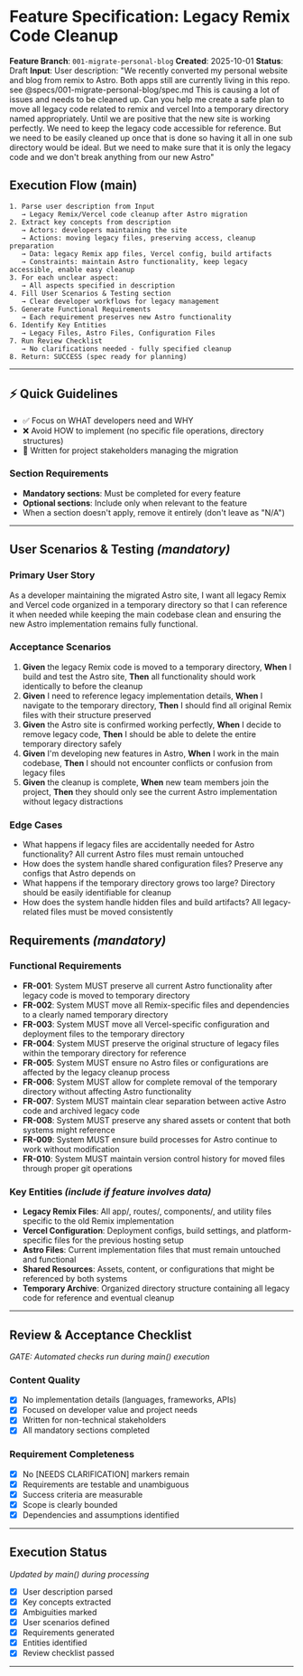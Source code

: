 # Feature Specification: Legacy Remix Code Cleanup

**Feature Branch**: `001-migrate-personal-blog`
**Created**: 2025-10-01
**Status**: Draft
**Input**: User description: "We recently converted my personal website and blog from remix to Astro. Both apps still are currently living in this repo. see @specs/001-migrate-personal-blog/spec.md This is causing a lot of issues and needs to be cleaned up. Can you help me create a safe plan to move all legacy code related to remix and vercel Into a temporary directory named appropriately. Until we are positive that the new site is working perfectly. We need to keep the legacy code accessible for reference. But we need to be easily cleaned up once that is done so having it all in one sub directory would be ideal. But we need to make sure that it is only the legacy code and we don't break anything from our new Astro"

## Execution Flow (main)
```
1. Parse user description from Input
   → Legacy Remix/Vercel code cleanup after Astro migration
2. Extract key concepts from description
   → Actors: developers maintaining the site
   → Actions: moving legacy files, preserving access, cleanup preparation
   → Data: legacy Remix app files, Vercel config, build artifacts
   → Constraints: maintain Astro functionality, keep legacy accessible, enable easy cleanup
3. For each unclear aspect:
   → All aspects specified in description
4. Fill User Scenarios & Testing section
   → Clear developer workflows for legacy management
5. Generate Functional Requirements
   → Each requirement preserves new Astro functionality
6. Identify Key Entities
   → Legacy Files, Astro Files, Configuration Files
7. Run Review Checklist
   → No clarifications needed - fully specified cleanup
8. Return: SUCCESS (spec ready for planning)
```

---

## ⚡ Quick Guidelines
- ✅ Focus on WHAT developers need and WHY
- ❌ Avoid HOW to implement (no specific file operations, directory structures)
- 👥 Written for project stakeholders managing the migration

### Section Requirements
- **Mandatory sections**: Must be completed for every feature
- **Optional sections**: Include only when relevant to the feature
- When a section doesn't apply, remove it entirely (don't leave as "N/A")

---

## User Scenarios & Testing *(mandatory)*

### Primary User Story
As a developer maintaining the migrated Astro site, I want all legacy Remix and Vercel code organized in a temporary directory so that I can reference it when needed while keeping the main codebase clean and ensuring the new Astro implementation remains fully functional.

### Acceptance Scenarios
1. **Given** the legacy Remix code is moved to a temporary directory, **When** I build and test the Astro site, **Then** all functionality should work identically to before the cleanup
2. **Given** I need to reference legacy implementation details, **When** I navigate to the temporary directory, **Then** I should find all original Remix files with their structure preserved
3. **Given** the Astro site is confirmed working perfectly, **When** I decide to remove legacy code, **Then** I should be able to delete the entire temporary directory safely
4. **Given** I'm developing new features in Astro, **When** I work in the main codebase, **Then** I should not encounter conflicts or confusion from legacy files
5. **Given** the cleanup is complete, **When** new team members join the project, **Then** they should only see the current Astro implementation without legacy distractions

### Edge Cases
- What happens if legacy files are accidentally needed for Astro functionality? All current Astro files must remain untouched
- How does the system handle shared configuration files? Preserve any configs that Astro depends on
- What happens if the temporary directory grows too large? Directory should be easily identifiable for cleanup
- How does the system handle hidden files and build artifacts? All legacy-related files must be moved consistently

## Requirements *(mandatory)*

### Functional Requirements
- **FR-001**: System MUST preserve all current Astro functionality after legacy code is moved to temporary directory
- **FR-002**: System MUST move all Remix-specific files and dependencies to a clearly named temporary directory
- **FR-003**: System MUST move all Vercel-specific configuration and deployment files to the temporary directory
- **FR-004**: System MUST preserve the original structure of legacy files within the temporary directory for reference
- **FR-005**: System MUST ensure no Astro files or configurations are affected by the legacy cleanup process
- **FR-006**: System MUST allow for complete removal of the temporary directory without affecting Astro functionality
- **FR-007**: System MUST maintain clear separation between active Astro code and archived legacy code
- **FR-008**: System MUST preserve any shared assets or content that both systems might reference
- **FR-009**: System MUST ensure build processes for Astro continue to work without modification
- **FR-010**: System MUST maintain version control history for moved files through proper git operations

### Key Entities *(include if feature involves data)*
- **Legacy Remix Files**: All app/, routes/, components/, and utility files specific to the old Remix implementation
- **Vercel Configuration**: Deployment configs, build settings, and platform-specific files for the previous hosting setup
- **Astro Files**: Current implementation files that must remain untouched and functional
- **Shared Resources**: Assets, content, or configurations that might be referenced by both systems
- **Temporary Archive**: Organized directory structure containing all legacy code for reference and eventual cleanup

---

## Review & Acceptance Checklist
*GATE: Automated checks run during main() execution*

### Content Quality
- [x] No implementation details (languages, frameworks, APIs)
- [x] Focused on developer value and project needs
- [x] Written for non-technical stakeholders
- [x] All mandatory sections completed

### Requirement Completeness
- [x] No [NEEDS CLARIFICATION] markers remain
- [x] Requirements are testable and unambiguous
- [x] Success criteria are measurable
- [x] Scope is clearly bounded
- [x] Dependencies and assumptions identified

---

## Execution Status
*Updated by main() during processing*

- [x] User description parsed
- [x] Key concepts extracted
- [x] Ambiguities marked
- [x] User scenarios defined
- [x] Requirements generated
- [x] Entities identified
- [x] Review checklist passed

---
